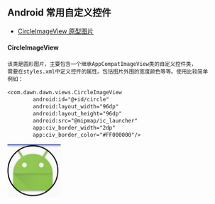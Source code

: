## Android 常用自定义控件

* [CircleImageView 原型图片](#CircleImageView)



#### CircleImageView
    该类是圆形图片，主要包含一个继承AppCompatImageView类的自定义控件类，
    需要在styles.xml中定义控件的属性。包括图片外围的宽度颜色等等。使用比较简单
    例如：
```
<com.dawn.dawn.views.CircleImageView
        android:id="@+id/circle"
        android:layout_width="96dp"
        android:layout_height="96dp"
        android:src="@mipmap/ic_launcher"
        app:civ_border_width="2dp"
        app:civ_border_color="#FF000000"/>
```
![CircleImageView](https://github.com/baiqingsong/Dawn/blob/master/app/assets/circle_image_renderings.png "圆形图片效果图")
